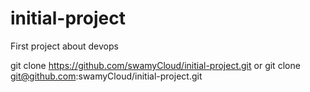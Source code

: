 # initial-project
First project about devops

git clone https://github.com/swamyCloud/initial-project.git or git clone git@github.com:swamyCloud/initial-project.git
